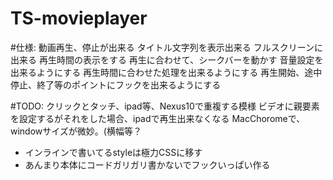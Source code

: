 TS-movieplayer
==============

#仕様:
    動画再生、停止が出来る
    タイトル文字列を表示出来る
    フルスクリーンに出来る
    再生時間の表示をする
    再生に合わせて、シークバーを動かす
    音量設定を出来るようにする
    再生時間に合わせた処理を出来るようにする
    再生開始、途中停止、終了等のポイントにフックを出来るようにする

#TODO:
    クリックとタッチ、ipad等、Nexus10で重複する模様
    ビデオに親要素を設定するがそれをした場合、ipadで再生出来なくなる
    MacChoromeで、windowサイズが微妙。(横幅等？

* インラインで書いてるstyleは極力CSSに移す
* あんまり本体にコードガリガリ書かないでフックいっぱい作る
